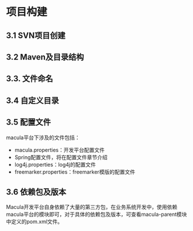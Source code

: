 # 项目构建

## 3.1 SVN项目创建



## 3.2 Maven及目录结构


    

## 3.3. 文件命名



## 3.4 自定义目录



## 3.5 配置文件

macula平台下涉及的文件包括：

* macula.properties：开发平台配置文件
* Spring配置文件，将在配置文件章节介绍
* log4j.properties：log4j的配置文件
* freemarker.properties：freemarker模版的配置文件

## 3.6 依赖包及版本

Macula开发平台自身依赖了大量的第三方包，在业务系统开发中，使用依赖macula平台的模块即可，对于具体的依赖包及版本，可查看macula-parent模块中定义的pom.xml文件。



